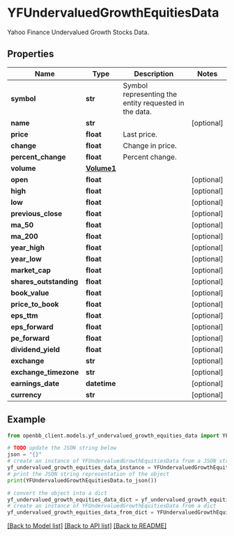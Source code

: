 # YFUndervaluedGrowthEquitiesData

Yahoo Finance Undervalued Growth Stocks Data.

## Properties

Name | Type | Description | Notes
------------ | ------------- | ------------- | -------------
**symbol** | **str** | Symbol representing the entity requested in the data. | 
**name** | **str** |  | [optional] 
**price** | **float** | Last price. | 
**change** | **float** | Change in price. | 
**percent_change** | **float** | Percent change. | 
**volume** | [**Volume1**](Volume1.md) |  | 
**open** | **float** |  | [optional] 
**high** | **float** |  | [optional] 
**low** | **float** |  | [optional] 
**previous_close** | **float** |  | [optional] 
**ma_50** | **float** |  | [optional] 
**ma_200** | **float** |  | [optional] 
**year_high** | **float** |  | [optional] 
**year_low** | **float** |  | [optional] 
**market_cap** | **float** |  | [optional] 
**shares_outstanding** | **float** |  | [optional] 
**book_value** | **float** |  | [optional] 
**price_to_book** | **float** |  | [optional] 
**eps_ttm** | **float** |  | [optional] 
**eps_forward** | **float** |  | [optional] 
**pe_forward** | **float** |  | [optional] 
**dividend_yield** | **float** |  | [optional] 
**exchange** | **str** |  | [optional] 
**exchange_timezone** | **str** |  | [optional] 
**earnings_date** | **datetime** |  | [optional] 
**currency** | **str** |  | [optional] 

## Example

```python
from openbb_client.models.yf_undervalued_growth_equities_data import YFUndervaluedGrowthEquitiesData

# TODO update the JSON string below
json = "{}"
# create an instance of YFUndervaluedGrowthEquitiesData from a JSON string
yf_undervalued_growth_equities_data_instance = YFUndervaluedGrowthEquitiesData.from_json(json)
# print the JSON string representation of the object
print(YFUndervaluedGrowthEquitiesData.to_json())

# convert the object into a dict
yf_undervalued_growth_equities_data_dict = yf_undervalued_growth_equities_data_instance.to_dict()
# create an instance of YFUndervaluedGrowthEquitiesData from a dict
yf_undervalued_growth_equities_data_from_dict = YFUndervaluedGrowthEquitiesData.from_dict(yf_undervalued_growth_equities_data_dict)
```
[[Back to Model list]](../README.md#documentation-for-models) [[Back to API list]](../README.md#documentation-for-api-endpoints) [[Back to README]](../README.md)


